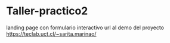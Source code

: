 # Taller-practico2
 landing page con formulario interactivo
 url al demo del proyecto https://teclab.uct.cl/~sarita.marinao/
